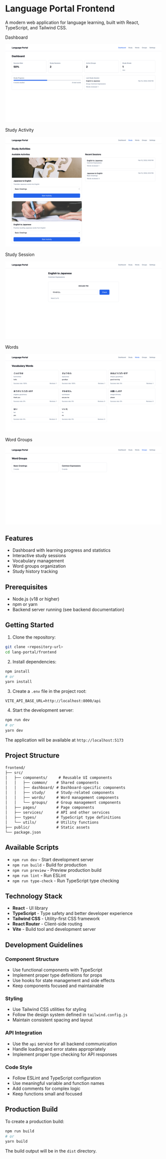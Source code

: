 # Language Portal Frontend

A modern web application for language learning, built with React, TypeScript, and Tailwind CSS.

Dashboard

![Frontend Dashboard](assets/frontend_dashboard.png)

Study Activity

![Frontend Study Activity](assets/frontend_study_activity.png)

Study Session

![Frontend Study Session](assets/frontend_study_session.png)

Words

![Frontend Words](assets/frontend_words.png)

Word Groups

![Frontend Word Groups](assets/frontend_word_groups.png)

## Features

- Dashboard with learning progress and statistics
- Interactive study sessions
- Vocabulary management
- Word groups organization
- Study history tracking

## Prerequisites

- Node.js (v18 or higher)
- npm or yarn
- Backend server running (see backend documentation)

## Getting Started

1. Clone the repository:
```bash
git clone <repository-url>
cd lang-portal/frontend
```

2. Install dependencies:
```bash
npm install
# or
yarn install
```

3. Create a `.env` file in the project root:
```env
VITE_API_BASE_URL=http://localhost:8000/api
```

4. Start the development server:
```bash
npm run dev
# or
yarn dev
```

The application will be available at `http://localhost:5173`

## Project Structure

```
frontend/
├── src/
│   ├── components/     # Reusable UI components
│   │   ├── common/    # Shared components
│   │   ├── dashboard/ # Dashboard-specific components
│   │   ├── study/     # Study-related components
│   │   ├── words/     # Word management components
│   │   └── groups/    # Group management components
│   ├── pages/         # Page components
│   ├── services/      # API and other services
│   ├── types/         # TypeScript type definitions
│   └── utils/         # Utility functions
├── public/            # Static assets
└── package.json
```

## Available Scripts

- `npm run dev` - Start development server
- `npm run build` - Build for production
- `npm run preview` - Preview production build
- `npm run lint` - Run ESLint
- `npm run type-check` - Run TypeScript type checking

## Technology Stack

- **React** - UI library
- **TypeScript** - Type safety and better developer experience
- **Tailwind CSS** - Utility-first CSS framework
- **React Router** - Client-side routing
- **Vite** - Build tool and development server

## Development Guidelines

### Component Structure

- Use functional components with TypeScript
- Implement proper type definitions for props
- Use hooks for state management and side effects
- Keep components focused and maintainable

### Styling

- Use Tailwind CSS utilities for styling
- Follow the design system defined in `tailwind.config.js`
- Maintain consistent spacing and layout

### API Integration

- Use the `api` service for all backend communication
- Handle loading and error states appropriately
- Implement proper type checking for API responses

### Code Style

- Follow ESLint and TypeScript configuration
- Use meaningful variable and function names
- Add comments for complex logic
- Keep functions small and focused

## Production Build

To create a production build:

```bash
npm run build
# or
yarn build
```

The build output will be in the `dist` directory.
